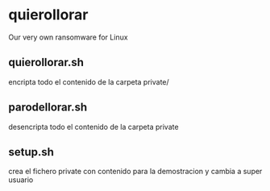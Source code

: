 # quierollorar
Our very own ransomware for Linux

## quierollorar.sh
encripta todo el contenido de la carpeta private/
## parodellorar.sh
desencripta todo el contenido de la carpeta private
## setup.sh
crea el fichero private con contenido para la demostracion y cambia a super usuario

